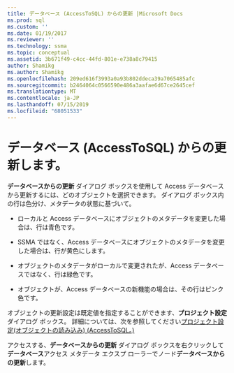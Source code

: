 ```yaml
---
title: データベース (AccessToSQL) からの更新 |Microsoft Docs
ms.prod: sql
ms.custom: ''
ms.date: 01/19/2017
ms.reviewer: ''
ms.technology: ssma
ms.topic: conceptual
ms.assetid: 3b671f49-c4cc-44fd-801e-e738a8c79415
author: Shamikg
ms.author: Shamikg
ms.openlocfilehash: 209ed616f3993a0a93b802ddeca39a7065485afc
ms.sourcegitcommit: b2464064c0566590e486a3aafae6d67ce2645cef
ms.translationtype: MT
ms.contentlocale: ja-JP
ms.lasthandoff: 07/15/2019
ms.locfileid: "68051533"
---
```

# <a name="refresh-from-database-accesstosql"></a>データベース (AccessToSQL) からの更新します。
**データベースからの更新** ダイアログ ボックスを使用して Access データベースから更新するには、どのオブジェクトを選択できます。 ダイアログ ボックス内の行は色分け、メタデータの状態に基づいて。  
  
-   ローカルと Access データベースにオブジェクトのメタデータを変更した場合は、行は青色です。  
  
-   SSMA ではなく、Access データベースにオブジェクトのメタデータを変更した場合は、行が黄色にします。  
  
-   オブジェクトのメタデータがローカルで変更されたが、Access データベースではなく、行は緑色です。  
  
-   オブジェクトが、Access データベースの新機能の場合は、その行はピンク色です。  
  
オブジェクトの更新設定は既定値を指定することができます、**プロジェクト設定** ダイアログ ボックス。 詳細については、次を参照してください[プロジェクト設定&#40;オブジェクトの読み込み&#41; &#40;AccessToSQL。&#41;](../../ssma/access/project-settings-loading-objects-accesstosql.md)  
  
アクセスする、**データベースからの更新** ダイアログ ボックスを右クリックして**データベース**アクセス メタデータ エクスプ ローラーでノード**データベースからの更新**します。  
  
